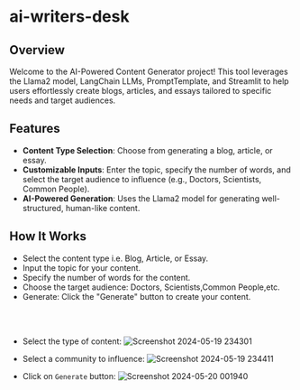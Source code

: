 # ai-writers-desk
## Overview
Welcome to the AI-Powered Content Generator project! This tool leverages the Llama2 model, LangChain LLMs, PromptTemplate, and Streamlit to help users effortlessly create blogs, articles, and essays tailored to specific needs and target audiences.
## Features
* **Content Type Selection**: Choose from generating a blog, article, or essay.
* **Customizable Inputs**: Enter the topic, specify the number of words, and select the target audience to influence (e.g., Doctors, Scientists, Common People).
* **AI-Powered Generation**: Uses the Llama2 model for generating well-structured, human-like content.
## How It Works
* Select the content type i.e. Blog, Article, or Essay.
* Input the topic for your content.
* Specify the number of words for the content.
* Choose the target audience: Doctors, Scientists,Common People,etc.
* Generate: Click the "Generate" button to create your content.
<br>
<br>

* Select the type of content: ![Screenshot 2024-05-19 234301](https://github.com/09Kanika/ai-writers-desk/assets/123890504/4df41fcf-a3f5-46fb-bac7-2a0f9b1844d7)


* Select a community to influence: ![Screenshot 2024-05-19 234411](https://github.com/09Kanika/ai-writers-desk/assets/123890504/0cc96d6a-b83e-4d47-8bbf-ad9619e03d8c)


* Click on `Generate` button: ![Screenshot 2024-05-20 001940](https://github.com/09Kanika/ai-writers-desk/assets/123890504/ebf0bf1b-9740-4893-9544-46bd38f10829)
